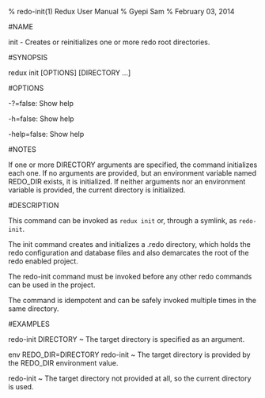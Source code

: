 % redo-init(1) Redux User Manual 
% Gyepi Sam
% February 03, 2014 

<!-- DO NOT EDIT -- Autogenerated file. Really! -->


#NAME

init - Creates or reinitializes one or more redo root directories.

#SYNOPSIS

redux init [OPTIONS] [DIRECTORY ...]

#OPTIONS

  -?=false: Show help

  -h=false: Show help

  -help=false: Show help



#NOTES


If one or more DIRECTORY arguments are specified, the command initializes each one.
If no arguments are provided, but an environment variable named REDO_DIR exists, it is initialized.
If neither arguments nor an environment variable is provided, the current directory is initialized.


#DESCRIPTION 

This command can be invoked as `redux init` or, through a symlink, as `redo-init`.

The init command creates and initializes a .redo directory,
which holds the redo configuration and database files
and also demarcates the root of the redo enabled project.

The redo-init command must be invoked before any other redo commands can be used
in the project.

The command is idempotent and can be safely invoked multiple times in the same directory.

#EXAMPLES        

redo-init DIRECTORY
  ~  The target directory is specified as an argument.

env REDO_DIR=DIRECTORY redo-init
  ~ The target directory is provided by the REDO_DIR environment value.

redo-init
  ~ The target directory not provided at all, so the current directory is used.

